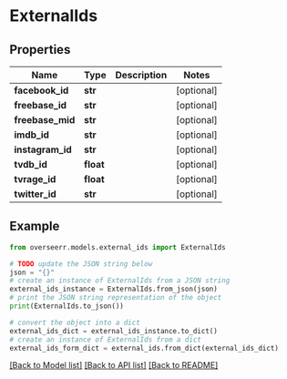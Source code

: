 # ExternalIds


## Properties

Name | Type | Description | Notes
------------ | ------------- | ------------- | -------------
**facebook_id** | **str** |  | [optional] 
**freebase_id** | **str** |  | [optional] 
**freebase_mid** | **str** |  | [optional] 
**imdb_id** | **str** |  | [optional] 
**instagram_id** | **str** |  | [optional] 
**tvdb_id** | **float** |  | [optional] 
**tvrage_id** | **float** |  | [optional] 
**twitter_id** | **str** |  | [optional] 

## Example

```python
from overseerr.models.external_ids import ExternalIds

# TODO update the JSON string below
json = "{}"
# create an instance of ExternalIds from a JSON string
external_ids_instance = ExternalIds.from_json(json)
# print the JSON string representation of the object
print(ExternalIds.to_json())

# convert the object into a dict
external_ids_dict = external_ids_instance.to_dict()
# create an instance of ExternalIds from a dict
external_ids_form_dict = external_ids.from_dict(external_ids_dict)
```
[[Back to Model list]](../README.md#documentation-for-models) [[Back to API list]](../README.md#documentation-for-api-endpoints) [[Back to README]](../README.md)


